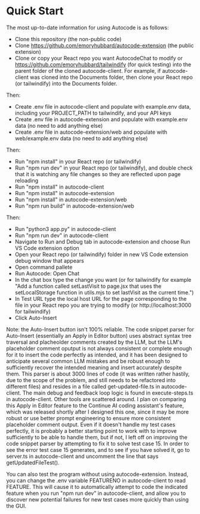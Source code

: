 # Quick Start

The most up-to-date information for using Autocode is as follows:

- Clone this repository (the non-public code)
- Clone https://github.com/emoryhubbard/autocode-extension (the public extension)
- Clone or copy your React repo you want AutocodeChat to modify or https://github.com/emoryhubbard/tailwindify (for quick testing) into the parent folder of the cloned autocode-client. For example, if autocode-client was cloned into the Documents folder, then clone your React repo (or tailwindify) into the Documents folder.

Then:
- Create .env file in autocode-client and populate with example.env data, including your PROJECT_PATH to tailwindify, and your API keys
- Create .env file in autocode-extension and populate with example.env data (no need to add anything else)
- Create .env file in autocode-extension/web and populate with web/example.env data (no need to add anything else)

Then:
- Run "npm install" in your React repo (or tailwindify)
- Run "npm run dev" in your React repo (or tailwindify), and double check that it is watching any file changes so they are reflected upon page reloading
- Run "npm install" in autocode-client
- Run "npm install" in autocode-extension
- Run "npm install" in autocode-extension/web
- Run "npm run build" in autocode-extension/web

Then:
- Run "python3 app.py" in autocode-client
- Run "npm run dev" in autocode-client
- Navigate to Run and Debug tab in autocode-extension and choose Run VS Code extension option
- Open your React repo (or tailwindify) folder in new VS Code extension debug window that appears
- Open command pallete
- Run Autocode: Open Chat
- In the chat box type the change you want (or for tailwindify for example "Add a function called setLastVisit to page.jsx that uses the setLocalStorage function in utils.mjs to set lastVisit as the current time.")
- In Test URL type the local host URL for the page corresponding to the file in your React repo you are trying to modify (or http://localhost:3000 for tailwindify)
- Click Auto-Insert

Note: the Auto-Insert button isn't 100% reliable. The code snippet parser for Auto-Insert (essentially an Apply in Editor button) uses abstract syntax tree traversal and placheolder comments created by the LLM, but the LLM's placeholder comment oputput is not always consistent or complete enough for it to insert the code perfectly as intended, and it has been designed to anticipate several common LLM mistakes and be robust enough to sufficiently recover the intended meaning and insert accurately despite them. This parser is about 3000 lines of code (it was written rather hastily, due to the scope of the problem, and still needs to be refactored into different files) and resides in a file called get-updated-file.ts in autocode-client. The main debug and feedback loop logic is found in execute-steps.ts in autocode-client. Other tools are scattered around. I plan on comparing this Apply in Editor feature to the Continue AI coding assistant's feature, which was released shortly after I designed this one, since it may be more robust or use better prompt engineering to ensure more consistent placeholder comment output. Even if it doesn't handle my test cases perfectly, it is probably a better starting point to work with to improve sufficiently to be able to handle them, but if not, I left off on improving the code snippet parser by attempting to fix it to solve test case 15. In order to see the error test case 15 generates, and to see if you have solved it, go to server.ts in autocode-client and uncomment the line that says getUpdatedFileTest().

You can also test the program without using autocode-extension. Instead, you can change the .env variable FEATURENO in autocode-client to read FEATURE. This will cause it to automatically attempt to code the indicated feature when you run "npm run dev" in autocode-client, and allow you to discover new potential failures for new test cases more quickly than using the GUI.
